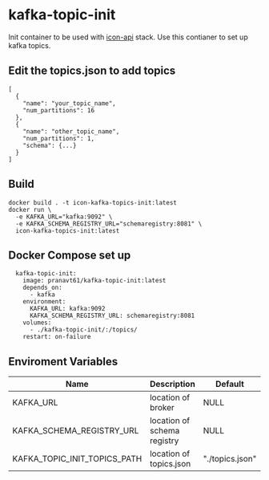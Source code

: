 # kafka-topic-init

Init container to be used with [icon-api]() stack. 
Use this contianer to set up kafka topics.

## Edit the topics.json to add topics
```
[
  {
    "name": "your_topic_name",
    "num_partitions": 16
  },
  {    
    "name": "other_topic_name",
    "num_partitions": 1,
    "schema": {...}
  }
]
```

## Build
```
docker build . -t icon-kafka-topics-init:latest
docker run \
  -e KAFKA_URL="kafka:9092" \
  -e KAFKA_SCHEMA_REGISTRY_URL="schemaregistry:8081" \
  icon-kafka-topics-init:latest
```

## Docker Compose set up
```
  kafka-topic-init:
    image: pranavt61/kafka-topic-init:latest
    depends_on:
      - kafka
    environment:
      KAFKA_URL: kafka:9092
      KAFKA_SCHEMA_REGISTRY_URL: schemaregistry:8081
    volumes:
      - ./kafka-topic-init/:/topics/
    restart: on-failure
```

## Enviroment Variables

| Name | Description | Default | Required |
|------|-------------|---------|----------|
| KAFKA_URL | location of broker | NULL | True |
| KAFKA_SCHEMA_REGISTRY_URL | location of schema registry | NULL | True |
| KAFKA_TOPIC_INIT_TOPICS_PATH | location of topics.json | "./topics.json" | False |
